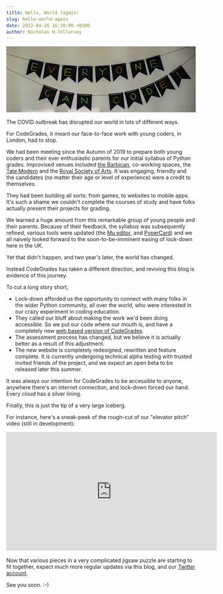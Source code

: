 ```yaml
---
title: Hello, World (again)
slug: hello-world-again 
date: 2022-04-26 16:10:00 +0100
author: Nicholas H.Tollervey
---
```


<img class="outdent" src="/images/learn.jpg" alt="Everyone can code!"/>

The COVID outbreak has disrupted our world in lots of different ways.

For CodeGrades, it meant our face-to-face work with young coders, in London,
had to stop.

We had been meeting since the Autumn of 2019 to prepare both young coders and
their ever enthusiastic parents for our initial syllabus of Python grades.
Improvised venues included
[the Barbican](https://www.barbican.org.uk/), co-working spaces, the
[Tate Modern](https://www.tate.org.uk/visit/tate-modern)
and the
[Royal Society of Arts](https://www.thersa.org/). It was engaging, friendly and
the candidates (no matter their age or level of experience) were a credit to
themselves.

They had been building all sorts: from games, to websites to mobile apps. It's
such a shame we couldn't complete the courses of study and have folks actually
present their projects for grading.

We learned a huge amount from this remarkable group of young people and their
parents. Because of their feedback, the syllabus was subsequently refined,
various tools were updated (the [Mu editor](https://codewith.mu/), and
[PyperCard](https://pypercard.readthedocs.io/en/latest/)) and we all naively
looked forward to the soon-to-be-imminent easing of lock-down here in the UK.

Yet that didn't happen, and two year's later, the world has changed.

Instead CodeGrades has taken a different direction, and reviving this blog is
evidence of this journey.

To cut a long story short,

* Lock-down afforded us the opportunity to connect with many folks in the wider
  Python community, all over the world, who were interested in our crazy
  experiment in coding education.
* They called our bluff about making the work we'd been doing accessible. So we
  put our code where our mouth is, and have a completely new
  [web based version of CodeGrades](https://codegrades.com/).
* The assessment process has changed, but we believe it is actually better as
  a result of this adjustment.
* The new website is completely redesigned, rewritten and feature complete. It
  is currently undergoing technical alpha testing with trusted invited friends
  of the project, and we expect an open beta to be released later this summer.

It was always our intention for CodeGrades to be accessible to anyone, anywhere
there's an internet connection, and lock-down forced our hand. Every cloud has
a silver lining.

Finally, this is just the tip of a very large iceberg.

For instance, here's a sneak-peek of the rough-cut of our "elevator pitch"
video (still in development):

<div class="wise-iframe-wrapper">
<iframe src="https://www.youtube-nocookie.com/embed/MFe-HzZfEqQ" title="YouTube video player" allow="accelerometer; autoplay; clipboard-write; encrypted-media; gyroscope; picture-in-picture" allowfullscreen="" width="560" height="315" frameborder="0"></iframe>
</div>

Now that various pieces in a very complicated jigsaw puzzle are starting to
fit together, expect much more regular updates via this blog, and our
[Twitter account](https://twitter.com/CodeGrades).

See you soon. :-)
